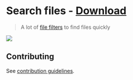 # Search files - [Download](https://github.com/nikitavoloboev/small-workflows/blob/master/search-files/Search%20files.alfredworkflow?raw=true)

> A lot of [file filters](https://www.alfredapp.com/help/workflows/inputs/file-filter/) to find files quickly

![](https://i.imgur.com/i2bEO5Q.png)

## Contributing

See [contribution guidelines](../CONTRIBUTING.md#readme).
